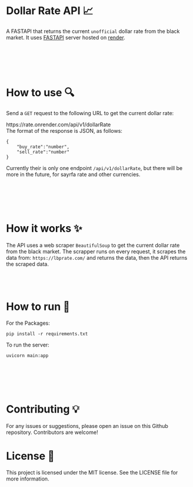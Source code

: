 # Dollar Rate API 📈
A FASTAPI that returns the current ```unofficial``` dollar rate from the black market.
It uses [FASTAPI](https://fastapi.tiangolo.com/) server hosted on [render](https://render.com).

<br>
<br>
<br>
<br>

# How to use 🔍️
Send a ```GET``` request to the following URL to get the current dollar rate:



<a>
https://rate.onrender.com/api/v1/dollarRate
</a>

<br>
The format of the response is JSON, as follows:

```
{
    "buy_rate":"number",
    "sell_rate":"number"
}
```

Currently their is only one endpoint ```/api/v1/dollarRate```, but there will be more in the future, for sayrfa rate and other currencies.

<br>
<br>
<br>
<br>

# How it works ✨
The API uses a web scraper ```BeautifulSoup``` to get the current dollar rate from the black market. The scrapper runs on every request, it scrapes the data from: ```https://lbprate.com/``` and returns the data, then the API returns the scraped data.
<br>
<br>
<br>
<br>
# How to run 🚀

For the Packages:
``` 
pip install -r requirements.txt
```
To run the server:
```
uvicorn main:app
```

<br>
<br>
<br>
<br>

# Contributing 💡
For any issues or suggestions, please open an issue on this Github repository. Contributors are welcome!
# License 📄
This project is licensed under the MIT license. See the LICENSE file for more information.